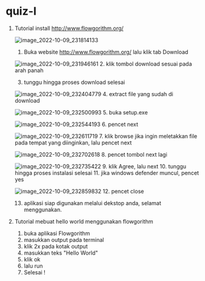 # quiz-I
1.  Tutorial install http://www.flowgorithm.org/

    ![image_2022-10-09_231814133](https://user-images.githubusercontent.com/67681885/194764863-1f4353f3-a337-4d85-888e-addff978e821.png)
    1. Buka website http://www.flowgorithm.org/ lalu klik tab Download

    ![image_2022-10-09_231946161](https://user-images.githubusercontent.com/67681885/194764941-74daed1e-d66d-4b6c-b21e-713b946af40a.png)
    2. klik tombol download sesuai pada arah panah

    3. tunggu hingga proses download selesai

    ![image_2022-10-09_232404779](https://user-images.githubusercontent.com/67681885/194765146-0b87050f-9445-4bac-9e3c-34f4c79b734c.png)
    4. extract file yang sudah di download

    ![image_2022-10-09_232500993](https://user-images.githubusercontent.com/67681885/194765195-3f4ed930-ac18-42f5-8e55-ad180af0f6b7.png)
    5. buka setup.exe

    ![image_2022-10-09_232544193](https://user-images.githubusercontent.com/67681885/194765231-8e22f2f7-5956-4aa7-b2a7-48b24f92e865.png)
    6. pencet next

    ![image_2022-10-09_232611719](https://user-images.githubusercontent.com/67681885/194765249-12fc849b-7a9b-422e-9720-52e376980688.png)
    7. klik browse jika ingin meletakkan file pada tempat yang diinginkan, lalu pencet next


    ![image_2022-10-09_232702618](https://user-images.githubusercontent.com/67681885/194765281-5806035a-015a-4d5f-b504-32053de47192.png)
    8. pencet tombol next lagi

    ![image_2022-10-09_232735422](https://user-images.githubusercontent.com/67681885/194765309-c55a313f-92d8-4614-bbb6-058f27db8941.png)
    9. klik Agree, lalu next
    10. tunggu hingga proses instalasi selesai
    11. jika windows defender muncul, pencet yes

    ![image_2022-10-09_232859832](https://user-images.githubusercontent.com/67681885/194765379-f377dec2-3185-4cb6-bc54-88196a2c1a17.png)
    12. pencet close

    13. aplikasi siap digunakan melalui dekstop anda, selamat menggunakan.


2.  Tutorial mebuat hello world menggunakan flowgorithm

    1. buka aplikasi Flowgorithm
    2. masukkan output pada terminal
    3. klik 2x pada kotak output
    4. masukkan teks "Hello World"
    5. klik ok
    6. lalu run
    7. Selesai !
